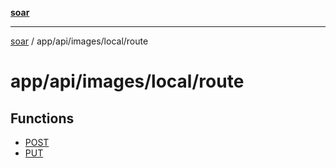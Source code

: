 [**soar**](../../../../../README.md)

***

[soar](../../../../../modules.md) / app/api/images/local/route

# app/api/images/local/route

## Functions

- [POST](functions/POST.md)
- [PUT](functions/PUT.md)
